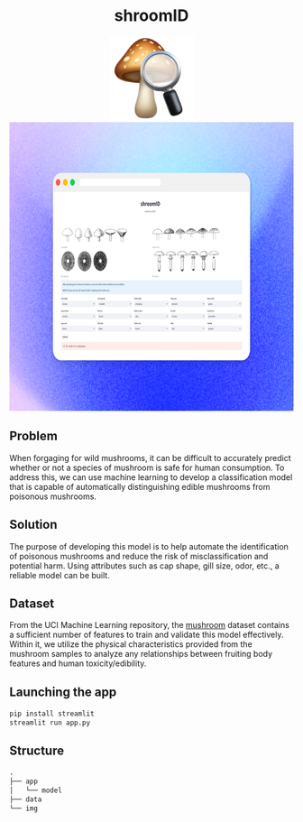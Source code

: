 <h1 align="center">shroomID</h1>

<p align="center">
    <img src="./img/logo.png" width="150 height="150">
    <img src="./img/preview.png" width="720" height="512">
</p>


## Problem
When forgaging for wild mushrooms, it can be difficult to accurately predict whether or not a species of mushroom is safe for human consumption. To address this, we can use machine learning to develop a classification model that is capable of automatically distinguishing edible mushrooms from poisonous mushrooms.

## Solution
The purpose of developing this model is to help automate the identification of poisonous mushrooms and reduce the risk of misclassification and potential harm. Using attributes such as cap shape, gill size, odor, etc., a reliable model can be built.

## Dataset
From the UCI Machine Learning repository, the [mushroom](https://archive.ics.uci.edu/dataset/73/mushroom) dataset contains a sufficient number of features to train and validate this model effectively. Within it, we utilize the physical characteristics provided from the mushroom samples to analyze any relationships between fruiting body features and human toxicity/edibility.

## Launching the app
```
pip install streamlit
streamlit run app.py
```
## Structure
    .
    ├── app
    │   └── model
    ├── data
    └── img
  
